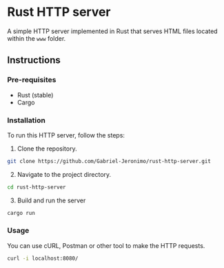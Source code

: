 # Rust HTTP server

A simple HTTP server implemented in Rust that serves HTML files located within the `www` folder.

## Instructions

### Pre-requisites

- Rust (stable)
- Cargo

### Installation

To run this HTTP server, follow the steps:

1. Clone the repository.

```bash
git clone https://github.com/Gabriel-Jeronimo/rust-http-server.git
```

2. Navigate to the project directory.

```bash
cd rust-http-server
```

3. Build and run the server

```bash
cargo run
```

### Usage

You can use cURL, Postman or other tool to make the HTTP requests.

```bash
curl -i localhost:8080/
```
